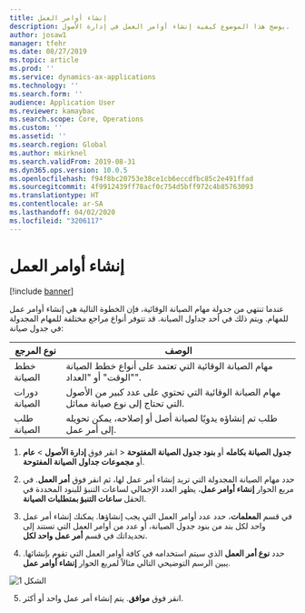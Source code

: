 ```yaml
---
title: إنشاء أوامر العمل
description: يوضح هذا الموضوع كيفية إنشاء أوامر العمل في إدارة الأصول.
author: josaw1
manager: tfehr
ms.date: 08/27/2019
ms.topic: article
ms.prod: ''
ms.service: dynamics-ax-applications
ms.technology: ''
ms.search.form: ''
audience: Application User
ms.reviewer: kamaybac
ms.search.scope: Core, Operations
ms.custom: ''
ms.assetid: ''
ms.search.region: Global
ms.author: mkirknel
ms.search.validFrom: 2019-08-31
ms.dyn365.ops.version: 10.0.5
ms.openlocfilehash: f94f8bc20753e38ce1cb6eccdfbc85c2e491ffad
ms.sourcegitcommit: 4f9912439ff78acf0c754d5bff972c4b85763093
ms.translationtype: HT
ms.contentlocale: ar-SA
ms.lasthandoff: 04/02/2020
ms.locfileid: "3206117"
---
```

# <a name="creating-work-orders"></a>إنشاء أوامر العمل

[!include [banner](../../includes/banner.md)]

 

عندما تنتهي من جدولة مهام الصيانة الوقائية، فإن الخطوة التالية هي إنشاء أوامر عمل للمهام. ويتم ذلك في أحد جداول الصيانة. قد تتوفر أنواع مراجع مختلفة للمهام المجدولة في جدول صيانة:

| نوع المرجع | الوصف                    |
|-----------------------|------------------------------------------------------------------------------------------------------------|
| خطط الصيانة     | مهام الصيانة الوقائية التي تعتمد على أنواع خطط الصيانة "الوقت" أو "العداد".                       |
| دورات الصيانة    | مهام الصيانة الوقائية التي تحتوي على عدد كبير من الأصول التي تحتاج إلى نوع صيانة مماثل.           |
| طلب الصيانة   | طلب تم إنشاؤه يدويًا لصيانة أصل أو إصلاحه، يمكن تحويله إلى أمر عمل. |


1. انقر فوق **إدارة الأصول** > **عام‏‎‏‎** > **جدول الصيانة بكامله** أو **بنود جدول الصيانة المفتوحة** أو **مجموعات جداول الصيانة المفتوحة**.

2. حدد مهام الصيانة المجدولة التي تريد إنشاء أمر عمل لها، ثم انقر فوق **أمر العمل**. في مربع الحوار **إنشاء أوامر عمل**، يظهر العدد الإجمالي لساعات التنبؤ للبنود المحددة في الحقل **ساعات التنبؤ بمتطلبات الصيانة**.

3. في قسم **المعلمات**، حدد عدد أوامر العمل التي يجب إنشاؤها. يمكنك إنشاء أمر عمل واحد لكل بند من بنود جدول الصيانة، أو عدد من أوامر العمل التي تستند إلى تحديداتك في قسم **أمر عمل واحد لكل**.

4. حدد **نوع أمر العمل** الذي سيتم استخدامه في كافة أوامر العمل التي تقوم بإنشائها. يبين الرسم التوضيحي التالي مثالاً لمربع الحوار **إنشاء أوامر عمل**.

![الشكل 1](media/18-preventive-maintenance.png)

5. انقر فوق **موافق**. يتم إنشاء أمر عمل واحد أو أكثر.

